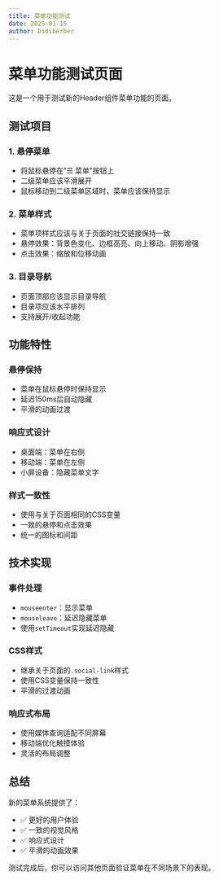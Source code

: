 ```yaml
---
title: 菜单功能测试
date: 2025-01-15
author: Didiberber
---
```


# 菜单功能测试页面

这是一个用于测试新的Header组件菜单功能的页面。

## 测试项目

### 1. 悬停菜单
- 将鼠标悬停在"☰ 菜单"按钮上
- 二级菜单应该平滑展开
- 鼠标移动到二级菜单区域时，菜单应该保持显示

### 2. 菜单样式
- 菜单项样式应该与关于页面的社交链接保持一致
- 悬停效果：背景色变化、边框高亮、向上移动、阴影增强
- 点击效果：缩放和位移动画

### 3. 目录导航
- 页面顶部应该显示目录导航
- 目录项应该水平排列
- 支持展开/收起功能

## 功能特性

### 悬停保持
- 菜单在鼠标悬停时保持显示
- 延迟150ms后自动隐藏
- 平滑的动画过渡

### 响应式设计
- 桌面端：菜单在右侧
- 移动端：菜单在左侧
- 小屏设备：隐藏菜单文字

### 样式一致性
- 使用与关于页面相同的CSS变量
- 一致的悬停和点击效果
- 统一的图标和间距

## 技术实现

### 事件处理
- `mouseenter`：显示菜单
- `mouseleave`：延迟隐藏菜单
- 使用`setTimeout`实现延迟隐藏

### CSS样式
- 继承关于页面的`.social-link`样式
- 使用CSS变量保持一致性
- 平滑的过渡动画

### 响应式布局
- 使用媒体查询适配不同屏幕
- 移动端优化触摸体验
- 灵活的布局调整

## 总结

新的菜单系统提供了：
- ✅ 更好的用户体验
- ✅ 一致的视觉风格
- ✅ 响应式设计
- ✅ 平滑的动画效果

测试完成后，你可以访问其他页面验证菜单在不同场景下的表现。
